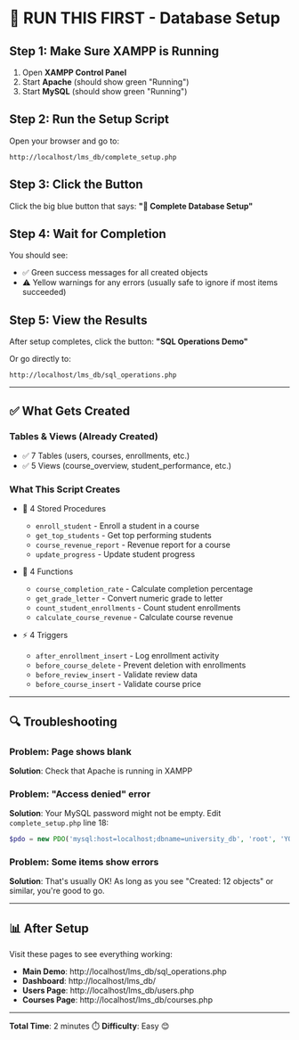 # 🚀 RUN THIS FIRST - Database Setup

## Step 1: Make Sure XAMPP is Running

1. Open **XAMPP Control Panel**
2. Start **Apache** (should show green "Running")
3. Start **MySQL** (should show green "Running")

## Step 2: Run the Setup Script

Open your browser and go to:

```
http://localhost/lms_db/complete_setup.php
```

## Step 3: Click the Button

Click the big blue button that says:
**"🚀 Complete Database Setup"**

## Step 4: Wait for Completion

You should see:

- ✅ Green success messages for all created objects
- ⚠️ Yellow warnings for any errors (usually safe to ignore if most items succeeded)

## Step 5: View the Results

After setup completes, click the button:
**"SQL Operations Demo"**

Or go directly to:

```
http://localhost/lms_db/sql_operations.php
```

---

## ✅ What Gets Created

### Tables & Views (Already Created)

- ✅ 7 Tables (users, courses, enrollments, etc.)
- ✅ 5 Views (course_overview, student_performance, etc.)

### What This Script Creates

- 🔧 4 Stored Procedures

  - `enroll_student` - Enroll a student in a course
  - `get_top_students` - Get top performing students
  - `course_revenue_report` - Revenue report for a course
  - `update_progress` - Update student progress

- 🧮 4 Functions

  - `course_completion_rate` - Calculate completion percentage
  - `get_grade_letter` - Convert numeric grade to letter
  - `count_student_enrollments` - Count student enrollments
  - `calculate_course_revenue` - Calculate course revenue

- ⚡ 4 Triggers
  - `after_enrollment_insert` - Log enrollment activity
  - `before_course_delete` - Prevent deletion with enrollments
  - `before_review_insert` - Validate review data
  - `before_course_insert` - Validate course price

---

## 🔍 Troubleshooting

### Problem: Page shows blank

**Solution**: Check that Apache is running in XAMPP

### Problem: "Access denied" error

**Solution**: Your MySQL password might not be empty. Edit `complete_setup.php` line 18:

```php
$pdo = new PDO('mysql:host=localhost;dbname=university_db', 'root', 'YOUR_PASSWORD');
```

### Problem: Some items show errors

**Solution**: That's usually OK! As long as you see "Created: 12 objects" or similar, you're good to go.

---

## 📊 After Setup

Visit these pages to see everything working:

- **Main Demo**: http://localhost/lms_db/sql_operations.php
- **Dashboard**: http://localhost/lms_db/
- **Users Page**: http://localhost/lms_db/users.php
- **Courses Page**: http://localhost/lms_db/courses.php

---

**Total Time**: 2 minutes ⏱️
**Difficulty**: Easy 😊

